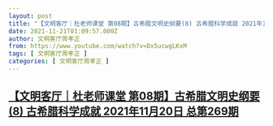 ```yaml
---
layout: post
title: "【文明客厅｜杜老师课堂 第08期】古希腊文明史纲要(8) 古希腊科学成就 2021年11月20日 总第269期"
date: 2021-11-21T01:09:57.000Z
author: 文明客厅周孝正
from: https://www.youtube.com/watch?v=Dx5ucwgLKxM
tags: [ 文明客厅周孝正 ]
categories: [ 文明客厅周孝正 ]
---
```

<!--1637456997000-->
[【文明客厅｜杜老师课堂 第08期】古希腊文明史纲要(8) 古希腊科学成就 2021年11月20日 总第269期](https://www.youtube.com/watch?v=Dx5ucwgLKxM)
------

<div>

</div>
